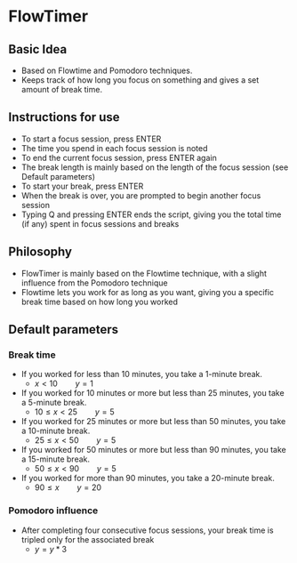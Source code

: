 # FlowTimer
## Basic Idea
- Based on Flowtime and Pomodoro techniques.
- Keeps track of how long you focus on something and gives a set amount of break time.
## Instructions for use
- To start a focus session, press ENTER
- The time you spend in each focus session is noted
- To end the current focus session, press ENTER again
- The break length is mainly based on the length of the focus session (see Default parameters)
- To start your break, press ENTER
- When the break is over, you are prompted to begin another focus session
- Typing Q and pressing ENTER ends the script, giving you the total time (if any) spent in focus sessions and breaks
## Philosophy
- FlowTimer is mainly based on the Flowtime technique, with a slight influence from the Pomodoro technique
- Flowtime lets you work for as long as you want, giving you a specific break time based on how long you worked
## Default parameters
### Break time
- If you worked for less than 10 minutes, you take a 1-minute break.
    - $x<10\qquad y=1$
- If you worked for 10 minutes or more but less than 25 minutes, you take a 5-minute break.
	- $10\le x<25\qquad y=5$
- If you worked for 25 minutes or more but less than 50 minutes, you take a 10-minute break.
	- $25\le x<50\qquad y=5$
- If you worked for 50 minutes or more but less than 90 minutes, you take a 15-minute break.
	- $50\le x<90\qquad y=5$
- If you worked for more than 90 minutes, you take a 20-minute break.
	- $90\le x\qquad y=20$
### Pomodoro influence
- After completing four consecutive focus sessions, your break time is tripled only for the associated break
	- $y=y*3$